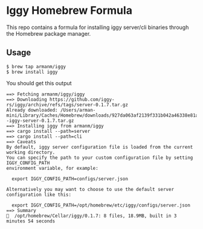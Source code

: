 # Iggy Homebrew Formula

This repo contains a formula for installing iggy server/cli binaries through the Homebrew package manager.

## Usage

```
$ brew tap armanm/iggy
$ brew install iggy
```

You should get this output

```
==> Fetching armanm/iggy/iggy
==> Downloading https://github.com/iggy-rs/iggy/archive/refs/tags/server-0.1.7.tar.gz
Already downloaded: /Users/arman-mini/Library/Caches/Homebrew/downloads/927da063af2139f331b042a46338e81a5e2b7031be12a5b3e98e0935ed6cded5--iggy-server-0.1.7.tar.gz
==> Installing iggy from armanm/iggy
==> cargo install --path=server
==> cargo install --path=cli
==> Caveats
By default, iggy server configuration file is loaded from the current working directory.
You can specify the path to your custom configuration file by setting IGGY_CONFIG_PATH
environment variable, for example:

  export IGGY_CONFIG_PATH=configs/server.json

Alternatively you may want to choose to use the default server configuration like this:

  export IGGY_CONFIG_PATH=/opt/homebrew/etc/iggy/configs/server.json
==> Summary
🍺  /opt/homebrew/Cellar/iggy/0.1.7: 8 files, 18.9MB, built in 3 minutes 54 seconds
```
